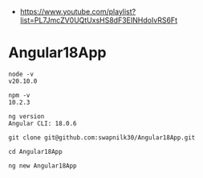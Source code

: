 - https://www.youtube.com/playlist?list=PL7JmcZV0UQtUxsHS8dF3EINHdoIvRS6Ft

# Angular18App
```
node -v
v20.10.0

npm -v
10.2.3

ng version
Angular CLI: 18.0.6

git clone git@github.com:swapnilk30/Angular18App.git

cd Angular18App

ng new Angular18App

```
